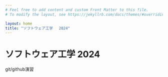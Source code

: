 ```yaml
---
# Feel free to add content and custom Front Matter to this file.
# To modify the layout, see https://jekyllrb.com/docs/themes/#overriding-theme-defaults

layout: home
title: "ソフトウェア工学　 2024"
---
```

# ソフトウェア工学 2024

git/github演習

